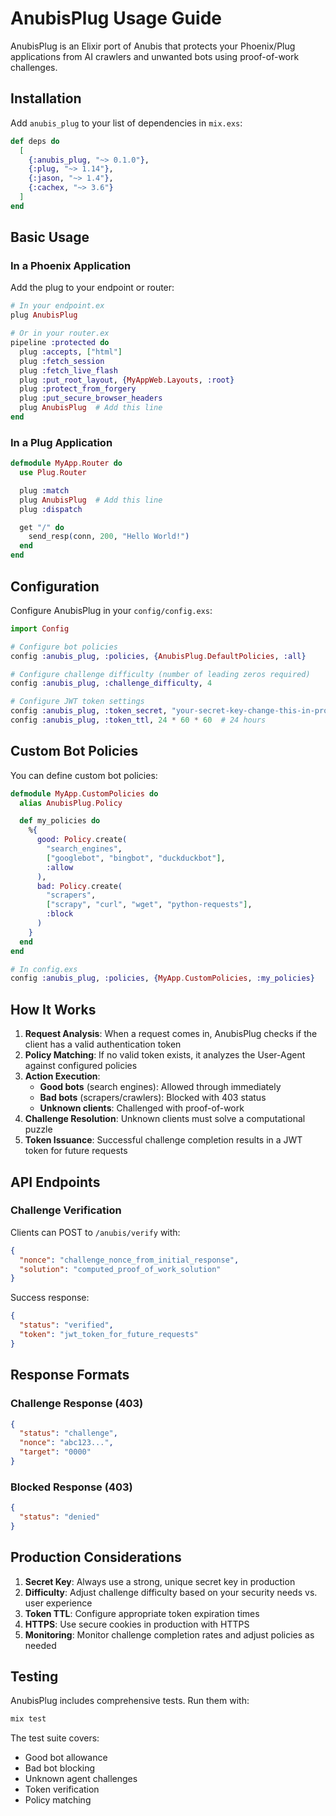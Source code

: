 # AnubisPlug Usage Guide

AnubisPlug is an Elixir port of Anubis that protects your Phoenix/Plug applications from AI crawlers and unwanted bots using proof-of-work challenges.

## Installation

Add `anubis_plug` to your list of dependencies in `mix.exs`:

```elixir
def deps do
  [
    {:anubis_plug, "~> 0.1.0"},
    {:plug, "~> 1.14"},
    {:jason, "~> 1.4"},
    {:cachex, "~> 3.6"}
  ]
end
```

## Basic Usage

### In a Phoenix Application

Add the plug to your endpoint or router:

```elixir
# In your endpoint.ex
plug AnubisPlug

# Or in your router.ex
pipeline :protected do
  plug :accepts, ["html"]
  plug :fetch_session
  plug :fetch_live_flash
  plug :put_root_layout, {MyAppWeb.Layouts, :root}
  plug :protect_from_forgery
  plug :put_secure_browser_headers
  plug AnubisPlug  # Add this line
end
```

### In a Plug Application

```elixir
defmodule MyApp.Router do
  use Plug.Router

  plug :match
  plug AnubisPlug  # Add this line
  plug :dispatch

  get "/" do
    send_resp(conn, 200, "Hello World!")
  end
end
```

## Configuration

Configure AnubisPlug in your `config/config.exs`:

```elixir
import Config

# Configure bot policies
config :anubis_plug, :policies, {AnubisPlug.DefaultPolicies, :all}

# Configure challenge difficulty (number of leading zeros required)
config :anubis_plug, :challenge_difficulty, 4

# Configure JWT token settings
config :anubis_plug, :token_secret, "your-secret-key-change-this-in-production"
config :anubis_plug, :token_ttl, 24 * 60 * 60  # 24 hours
```

## Custom Bot Policies

You can define custom bot policies:

```elixir
defmodule MyApp.CustomPolicies do
  alias AnubisPlug.Policy

  def my_policies do
    %{
      good: Policy.create(
        "search_engines",
        ["googlebot", "bingbot", "duckduckbot"],
        :allow
      ),
      bad: Policy.create(
        "scrapers",
        ["scrapy", "curl", "wget", "python-requests"],
        :block
      )
    }
  end
end

# In config.exs
config :anubis_plug, :policies, {MyApp.CustomPolicies, :my_policies}
```

## How It Works

1. **Request Analysis**: When a request comes in, AnubisPlug checks if the client has a valid authentication token
2. **Policy Matching**: If no valid token exists, it analyzes the User-Agent against configured policies
3. **Action Execution**:
   - **Good bots** (search engines): Allowed through immediately
   - **Bad bots** (scrapers/crawlers): Blocked with 403 status
   - **Unknown clients**: Challenged with proof-of-work
4. **Challenge Resolution**: Unknown clients must solve a computational puzzle
5. **Token Issuance**: Successful challenge completion results in a JWT token for future requests

## API Endpoints

### Challenge Verification

Clients can POST to `/anubis/verify` with:

```json
{
  "nonce": "challenge_nonce_from_initial_response",
  "solution": "computed_proof_of_work_solution"
}
```

Success response:
```json
{
  "status": "verified",
  "token": "jwt_token_for_future_requests"
}
```

## Response Formats

### Challenge Response (403)
```json
{
  "status": "challenge",
  "nonce": "abc123...",
  "target": "0000"
}
```

### Blocked Response (403)
```json
{
  "status": "denied"
}
```

## Production Considerations

1. **Secret Key**: Always use a strong, unique secret key in production
2. **Difficulty**: Adjust challenge difficulty based on your security needs vs. user experience
3. **Token TTL**: Configure appropriate token expiration times
4. **HTTPS**: Use secure cookies in production with HTTPS
5. **Monitoring**: Monitor challenge completion rates and adjust policies as needed

## Testing

AnubisPlug includes comprehensive tests. Run them with:

```bash
mix test
```

The test suite covers:
- Good bot allowance
- Bad bot blocking  
- Unknown agent challenges
- Token verification
- Policy matching

